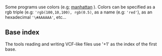 

Some programs use colors (e.g; [manhattan](manhattan.md) ). Colors can be specified as a rgb triple (e.g: `'rgb(100,10,100), rgb(0.5)`, as a name (e.g: `'red'`), as an hexadecimal `'\#AAAAAA'`, etc...

## Base index ##

The tools reading and writing VCF-like files use '+1' as the index of the first base.




